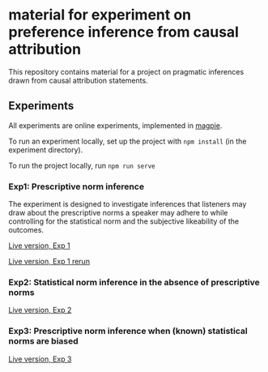 # material for experiment on preference inference from causal attribution 

This repository contains material for a project on pragmatic inferences drawn from causal attribution statements.

## Experiments

All experiments are online experiments, implemented in [magpie](https://magpie-experiments.org/).

To run an experiment locally, set up the project with `npm install` (in the experiment directory).

To run the project locally, run `npm run serve`

### Exp1: Prescriptive norm inference

The experiment is designed to investigate inferences that listeners may draw about the prescriptive norms a speaker may adhere to while controlling for the statistical norm and the subjective likeability of the outcomes.

[Live version, Exp 1](https://magpie-ea.github.io/magpie3-inferences-from-causal-attribution/01-experiments/01-exp-descrNormInference)

[Live version, Exp 1 rerun](https://magpie-ea.github.io/magpie3-inferences-from-causal-attribution/01-experiments/01-exp-rerun-descrNormInference)


### Exp2: Statistical norm inference in the absence of prescriptive norms

[Live version, Exp 2](https://magpie-ea.github.io/magpie3-inferences-from-causal-attribution/01-experiments/02-exp-statNormInference)

### Exp3: Prescriptive norm inference when (known) statistical norms are biased

[Live version, Exp 3](https://magpie-ea.github.io/magpie3-inferences-from-causal-attribution/01-experiments/03-exp-prescrNormInferenceBiased)
